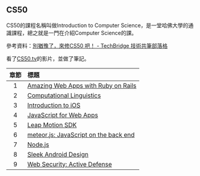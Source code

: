 ## CS50
CS50的課程名稱叫做Introduction to Computer Science，是一堂哈佛大學的通識課程，總之就是一門在介紹Computer Science的課。

參考資料：[別猶豫了，來修CS50 吧！ - TechBridge 技術共筆部落格](https://blog.techbridge.cc/2017/11/11/cs50/)

看了[CS50.tv](http://cs50.tv/2013/fall/#about,seminars)的影片，並做了筆記。

|章節|標題|
|:---:|:---|
|1|[Amazing Web Apps with Ruby on Rails](https://github.com/ChengShaoChi/Learning-Note/blob/master/CS50/1_Amazing%20Web%20Apps%20with%20Ruby%20on%20Rails.md)|
|2|[Computational Linguistics](https://github.com/ChengShaoChi/Learning-Note/blob/master/CS50/2_Computational%20Linguistics.md)|
|3|[Introduction to iOS](https://github.com/ChengShaoChi/Learning-Note/blob/master/CS50/3_Introduction%20to%20iOS.md)|
|4|[JavaScript for Web Apps](https://github.com/ChengShaoChi/Learning-Note/blob/master/CS50/4_JavaScript%20for%20Web%20Apps.md)|
|5|[Leap Motion SDK](https://github.com/ChengShaoChi/Learning-Note/blob/master/CS50/5_Leap%20Motion%20SDK.md)|
|6|[meteor.js: JavaScript on the back end](https://github.com/ChengShaoChi/Learning-Note/blob/master/CS50/6_meteor.js:%20JavaScript%20on%20the%20back%20end.md)|
|7|[Node.js](https://github.com/ChengShaoChi/Learning-Note/blob/master/CS50/7_Node.js.md)|
|8|[Sleek Android Design](https://github.com/ChengShaoChi/Learning-Note/blob/master/CS50/8_Sleek%20Android%20Design.md)|
|9|[Web Security: Active Defense](https://github.com/ChengShaoChi/Learning-Note/blob/master/CS50/9_Web%20Security:%20Active%20Defense.md)|
